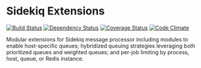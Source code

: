 # Sidekiq Extensions

[![Build Status](https://secure.travis-ci.org/freewrite/sidekiq_extensions.png)](http://travis-ci.org/freewrite/sidekiq_extensions)
[![Dependency Status](https://gemnasium.com/freewrite/sidekiq_extensions.png)](https://gemnasium.com/freewrite/sidekiq_extensions)
[![Coverage Status](https://coveralls.io/repos/freewrite/sidekiq_extensions/badge.png?branch=master)](https://coveralls.io/r/freewrite/sidekiq_extensions)
[![Code Climate](https://codeclimate.com/github/freewrite/sidekiq_extensions.png)](https://codeclimate.com/github/freewrite/sidekiq_extensions)

Modular extensions for Sidekiq message processor including modules to enable host-specific queues; hybridized queuing strategies leveraging both prioritized queues and weighted queues; and per-job limiting by process, host, queue, or Redis instance.
